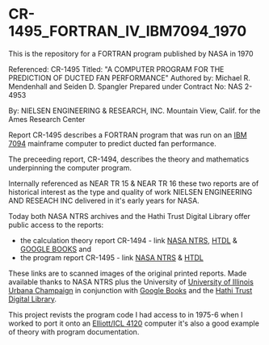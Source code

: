 # CR-1495_FORTRAN_IV_IBM7094_1970

This is the repository for a FORTRAN program published by NASA in 1970

Referenced: CR-1495
Titled: "A COMPUTER PROGRAM FOR THE PREDICTION OF DUCTED FAN PERFORMANCE"
Authored by: Michael R. Mendenhall and Seiden D. Spangler
Prepared under Contract No: NAS 2-4953 

By:
NIELSEN ENGINEERING & RESEARCH, INC.
Mountain View, Calif.
for the Ames Research Center

Report CR-1495 describes a FORTRAN program that was run on an [IBM 7094](https://en.wikipedia.org/wiki/IBM_7090) mainframe computer to predict ducted fan performance.

The preceeding report, CR-1494, describes the theory and mathematics underpinning the computer program.

Internally referenced as NEAR TR 15 & NEAR TR 16 these two reports are of historical interest as the type and quality of work NIELSEN ENGINEERING AND RESEACH INC delivered in it's early years for NASA.

Today both NASA NTRS archives and the Hathi Trust Digital Library offer public access to the reports:

* the calculation theory report CR-1494 - link [NASA NTRS](http://ntrs.nasa.gov/archive/nasa/casi.ntrs.nasa.gov/19700006092%5F1970006092.pdf), [HTDL](https://catalog.hathitrust.org/Record/011430639) & [GOOGLE BOOKS](https://books.google.co.uk/books?id=T3jQ-9s-IbAC)
and
* the program report CR-1495 - link [NASA NTRS](https://ntrs.nasa.gov/archive/nasa/casi.ntrs.nasa.gov/19700012375.pdf) & [HTDL](https://catalog.hathitrust.org/Record/011430641)

These links are to scanned images of the original printed reports. Made available thanks to NASA NTRS plus the University of [University of Illinois Urbana Champaign](https://illinois.edu/) in conjunction with [Google Books](https://books.google.com) and the [Hathi Trust Digital Library](https://www.hathitrust.org/).

This project revists the program code I had access to in 1975-6 when I worked to port it onto an [Elliott/ICL 4120](https://www.ithistory.org/db/hardware/elliott-brothers-london-ltd/elliott-4120) computer it's also a good example of theory with program documentation.
